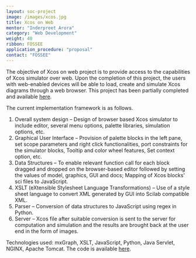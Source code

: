 ```yaml
---
layout: soc-project
image: /images/xcos.jpg
title: Xcos on Web
mentor: "Inderpreet Arora"
category: "Web Development"
weight: 40
ribbon: FOSSEE
application_procedure: "proposal"
contact: "FOSSEE"
---
```


The objective of Xcos on web project is to provide access to the capabilities of Xcos simulator over  web. Upon the completion of this project, the users with web-enabled devices will be able to load, create and simulate Xcos diagrams through a web browser. This project has been partially completed and available [here](http://xcos.fossee.in/).

<!--break-->

The current implementation framework is as follows.
1. Overall system design – Design of browser based Xcos simulator to include editor, several menu options, palette libraries, simulation options, etc.
2. Graphical User Interface – Provision of palette blocks in the left pane, set scope parameters and right click functionalities, port constraints for the simulator blocks, Tooltip and color wheel features, Set context option, etc.
3. Data Structures – To enable relevant function call for each block dragged and dropped on the browser-based editor followed by setting the values of model, graphics, GUI and docs; Mapping of Xcos blocks' sci files to JavaScript.
4. XSLT (eXtensible Stylesheet Language Transformations) – Use of a style sheet language to convert XML generated by GUI into Scilab compatible XML.
5. Parser – Conversion of data structures to JavaScript using regex in Python.
6. Server – Xcos file after suitable conversion is sent to the server for computation and simulation and the results are brought back at the user end in the form of images.

Technologies used: mxGraph, XSLT, JavaScript, Python, Java Servlet, NGINX, Apache Tomcat.
The code is available [here](https://github.com/FOSSEE/xcos-on-web).